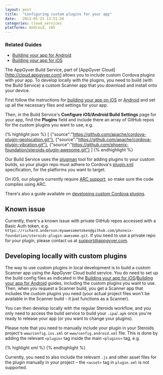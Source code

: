```yaml
---
layout: post
title:  "Configuring custom plugins for your app"
date:   2013-05-21 13:51:34
categories: cloud_services
platforms: Android, iOS
---
```


### Related Guides
* [Building your app for Android][android-build-config]
* [Building your app for iOS][ios-build-config]

The AppGyver Build Service, part of [AppGyver Cloud][http://cloud.appgyver.com] allows you to include custom Cordova plugins with your app. To develop locally with the plugins, you need to build (with the Build Service) a custom Scanner app that you download and install onto your device.

First follow the instructions for [building your app on iOS][ios-build-config] or [Android][android-build-config] and set up all the necessary files and settings for your app.

Then, in the Build Service's **Configure iOS/Android Build Settings** page for your app, find the **Plugins** field and include there an array of GitHub repos for the custom plugins you want to use, e.g.

{% highlight json %}
[
  {"source":"https://github.com/apache/cordova-plugin-geolocation.git"},
  {"source":"https://github.com/apache/cordova-plugin-vibration.git"},
  {"source":"https://github.com/phoenix-foundation/steroids-plugin-awesome.git"}
]
{% endhighlight %}

Our Build Service uses the [plugman](https://github.com/apache/cordova-plugman) tool for adding plugins to your custom builds, so your plugin repo must adhere to Cordova's [plugin.xml][plugin-xml-spec] specification, for the platforms you want to target.

On iOS, our plugins currently require [ARC support](https://developer.apple.com/library/ios/releasenotes/ObjectiveC/RN-TransitioningToARC/Introduction/Introduction.html), so make sure the code compiles using ARC.

There's also a guide available on [developing custom Cordova plugins][developing-custom-plugins].

## Known issue

Currently, there's a known issue with private GitHub repos accessed with a Basic Auth token, e.g. `https://richard.anderson:myawesometoken@github.com/phoneix-foundation/steroids-plugin-awesome.git`. If you need to use a private repo for your plugin, please contact us at [support@appgyver.com](mailto:support@appgyver.com).

## Developing locally with custom plugins

The way to use custom plugins in local development is to build a custom Scanner app using the AppGyver Cloud build service. You do need to set up the build config files as indicated in the [Building your app for iOS][ios-build-config]/[Building your app for Android][android-build-config] guides, including the custom plugins you want to use. Then, when you request a Scanner build, you get a Scanner app that includes the custom plugins you need (your actual project files won't be available in the Scanner build - it just functions as a Scanner).

You can then develop locally with the regular Steroids workflow, and you only need to access the build service to build your `.ipa`/`.apk` once you're ready to release your app (or you want to change your plugins).

Please note that you need to manually include your plugin in your Steroids project's `www/config.ios.xml` or `www/config.android.xml` file. This is done by adding the relevant `<plugin>` tag inside the main `<plugins>` tag, e.g.

{% highlight xml %}
<plugins>
  <plugin name="AwesomePlugin" value="org.phoneixfoundation.plugins.AwesomePlugin" />
</plugins>
{% endhighlight %}

Currently, you need to also include the relevant `.js` and other asset files for the plugin manually in your project – the `<asset>` tag in `plugin.xml` is not supported.

[android-build-config]: /steroids/guides/cloud_services/android-build-config/
[plugin-xml-spec]: http://cordova.apache.org/docs/en/3.0.0/plugin_ref_spec.md.html
[ios-build-config]: /steroids/guides/cloud_services/ios-build-config/
[appgyver-cloud]: http://cloud.appgyver.com
[developing-custom-plugins]: /steroids/guides/phonegap_on_steroids/developing-custom-plugins
